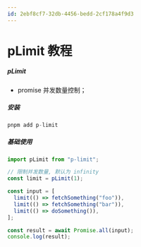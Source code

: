 ```yaml
---
id: 2ebf8cf7-32db-4456-bedd-2cf178a4f9d3
---
```


# pLimit 教程

##### pLimit

- promise 并发数量控制；

##### 安装

```typescript
pnpm add p-limit
```

##### 基础使用

```typescript
import pLimit from "p-limit";

// 限制并发数量, 默认为 infinity
const limit = pLimit(1);

const input = [
  limit(() => fetchSomething("foo")),
  limit(() => fetchSomething("bar")),
  limit(() => doSomething()),
];

const result = await Promise.all(input);
console.log(result);
```
